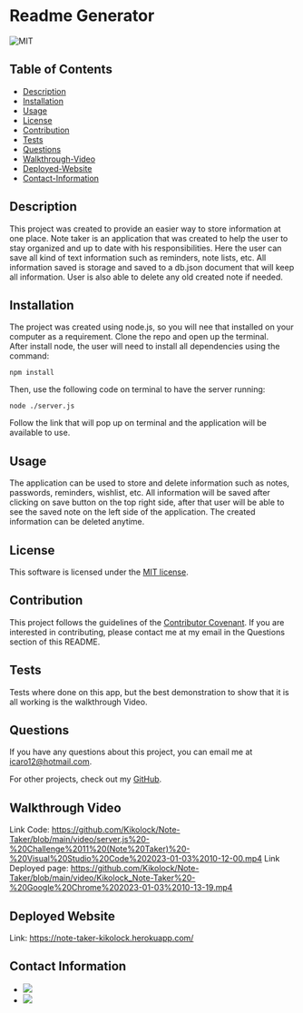 # Readme Generator
  ![MIT](https://img.shields.io/badge/license-MIT-brightgreen)

  ## Table of Contents

  * [Description](#description)
  * [Installation](#installation)
  * [Usage](#usage)
  * [License](#license)
  * [Contribution](#contribute)
  * [Tests](#tests)
  * [Questions](#questions)
  * [Walkthrough-Video](#walkthrough-video)
  * [Deployed-Website](#deployed-website)
  * [Contact-Information](#contact-information)
  
  ## Description

  This project was created to provide an easier way to store information at one place. Note taker is an application that was created to help the user to stay organized and up to date with his responsibilities. Here the user can save all kind of text information such as reminders, note lists, etc. All information saved is storage and saved to a db.json document that will keep all information. User is also able to delete any old created note if needed.

  ## Installation

  The project was created using node.js, so you will nee that installed on your computer as a requirement. Clone the repo and open up the terminal.  
  After install node, the user will need to install all dependencies using the command:
  ```
  npm install
  ```
  Then, use the following code on terminal to have the server running:
  ```
  node ./server.js
  ```
  Follow the link that will pop up on terminal and the application will be available to use.

  ## Usage

  The application can be used to store and delete information such as notes, passwords, reminders, wishlist, etc. All information will be saved after clicking on save button on the top right side, after that user will be able to see the saved note on the left side of the application. The created information can be deleted anytime.

  ## License

  This software is licensed under the [MIT license](https://choosealicense.com/licenses/mit/).

  ## Contribution

  This project follows the guidelines of the [Contributor Covenant](https://www.contributor-covenant.org/version/2/0/code_of_conduct/). If you are interested in contributing, please contact me at my email in the Questions section of this README.
    
  ## Tests

  Tests where done on this app, but the best demonstration to show that it is all working is the walkthrough Video.

  ## Questions

  If you have any questions about this project, you can email me at icaro12@hotmail.com.
  
  For other projects, check out my [GitHub](https://github.com/Kikolock).

  ## Walkthrough Video

  Link Code: https://github.com/Kikolock/Note-Taker/blob/main/video/server.js%20-%20Challenge%2011%20(Note%20Taker)%20-%20Visual%20Studio%20Code%202023-01-03%2010-12-00.mp4
  Link Deployed page: https://github.com/Kikolock/Note-Taker/blob/main/video/Kikolock_Note-Taker%20-%20Google%20Chrome%202023-01-03%2010-13-19.mp4

  ## Deployed Website

  Link: https://note-taker-kikolock.herokuapp.com/

  ## Contact Information

 * <a href = "https://github.com/Kikolock"><img src="https://img.shields.io/badge/GitHub-100000?style=for-the-badge&logo=github&logoColor=white" target="_blank"></a>
 * <a href = "mailto:icaro12@hotmail.com"><img src="https://img.shields.io/badge/Gmail-D14836?style=for-the-badge&logo=gmail&logoColor=white" target="_blank"></a>